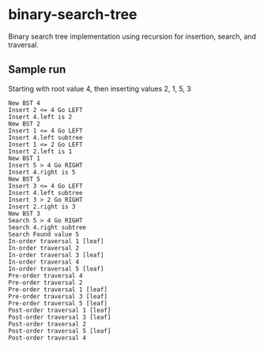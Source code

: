 # binary-search-tree
Binary search tree implementation using recursion for insertion, search, and traversal.

## Sample run
Starting with root value 4, then inserting values 2, 1, 5, 3

```
New BST 4
Insert 2 <= 4 Go LEFT
Insert 4.left is 2
New BST 2
Insert 1 <= 4 Go LEFT
Insert 4.left subtree
Insert 1 <= 2 Go LEFT
Insert 2.left is 1
New BST 1
Insert 5 > 4 Go RIGHT
Insert 4.right is 5
New BST 5
Insert 3 <= 4 Go LEFT
Insert 4.left subtree
Insert 3 > 2 Go RIGHT
Insert 2.right is 3
New BST 3
Search 5 > 4 Go RIGHT
Search 4.right subtree
Search Found value 5
In-order traversal 1 [leaf]
In-order traversal 2
In-order traversal 3 [leaf]
In-order traversal 4
In-order traversal 5 [leaf]
Pre-order traversal 4
Pre-order traversal 2
Pre-order traversal 1 [leaf]
Pre-order traversal 3 [leaf]
Pre-order traversal 5 [leaf]
Post-order traversal 1 [leaf]
Post-order traversal 3 [leaf]
Post-order traversal 2
Post-order traversal 5 [leaf]
Post-order traversal 4
```
